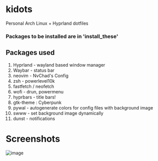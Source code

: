 # kidots
Personal Arch Linux + Hyprland dotfiles

### Packages to be installed are in 'install_these'

## Packages used
1. Hyprland - wayland based window manager
2. Waybar - status bar
3. neovim - NvChad's Config
4. zsh - powerlevel10k
5. fastfetch / neofetch
6. wofi - drun, powermenu
7. hyprbars - title bars!
8. gtk-theme : Cyberpunk
9. pywal - autogenerate colors for config files with background image
10. swww - set background image dynamically
11. dunst - notifications

# Screenshots
![image](https://github.com/user-attachments/assets/8d74d105-d15d-42d7-9a40-fe1271899113)
